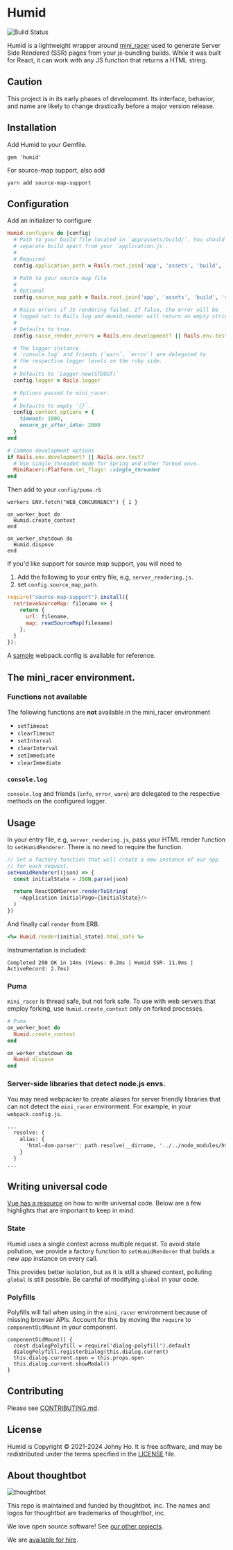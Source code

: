 # Humid

![Build Status](https://github.com/thoughtbot/humid/actions/workflows/build.yml/badge.svg?branch=main)

Humid is a lightweight wrapper around [mini_racer] used to generate Server
Side Rendered (SSR) pages from your js-bundling builds. While it was built
for React, it can work with any JS function that returns a HTML string.

## Caution

This project is in its early phases of development. Its interface,
behavior, and name are likely to change drastically before a major version
release.

## Installation

Add Humid to your Gemfile.

```
gem 'humid'
```

For source-map support, also add

```
yarn add source-map-support
```


## Configuration

Add an initializer to configure

```ruby
Humid.configure do |config|
  # Path to your build file located in `app/assets/build/`. You should use a
  # separate build apart from your `application.js`.
  #
  # Required
  config.application_path = Rails.root.join('app', 'assets', 'build', 'server_rendering.js')

  # Path to your source map file
  #
  # Optional
  config.source_map_path = Rails.root.join('app', 'assets', 'build', 'server_rendering.js.map')

  # Raise errors if JS rendering failed. If false, the error will be
  # logged out to Rails log and Humid.render will return an empty string
  #
  # Defaults to true.
  config.raise_render_errors = Rails.env.development? || Rails.env.test?

  # The logger instance.
  # `console.log` and friends (`warn`, `error`) are delegated to
  # the respective logger levels on the ruby side.
  #
  # Defaults to `Logger.new(STDOUT)`
  config.logger = Rails.logger

  # Options passed to mini_racer.
  #
  # Defaults to empty `{}`.
  config.context_options = {
    timeout: 1000,
    ensure_gc_after_idle: 2000
  }
end

# Common development options
if Rails.env.development? || Rails.env.test?
  # Use single_threaded mode for Spring and other forked envs.
  MiniRacer::Platform.set_flags! :single_threaded
end
```

Then add to your `config/puma.rb`

```
workers ENV.fetch("WEB_CONCURRENCY") { 1 }

on_worker_boot do
  Humid.create_context
end

on_worker_shutdown do
  Humid.dispose
end
```

If you'd like support for source map support, you will need to
1. Add the following to your entry file, e.g, `server_rendering.js`.
2. set `config.source_map_path`.

```javascript
require("source-map-support").install({
  retrieveSourceMap: filename => {
    return {
      url: filename,
      map: readSourceMap(filename)
    };
  }
});
```
A [sample] webpack.config is available for reference.

## The mini_racer environment.

### Functions not available

The following functions are **not** available in the mini_racer environment

- `setTimeout`
- `clearTimeout`
- `setInterval`
- `clearInterval`
- `setImmediate`
- `clearImmediate`

### `console.log`

`console.log` and friends (`info`, `error`, `warn`) are delegated to the
respective methods on the configured logger.

## Usage

In your entry file, e.g, `server_rendering.js`, pass your HTML render function
to `setHumidRenderer`. There is no need to require the function.

```javascript
// Set a factory function that will create a new instance of our app
// for each request.
setHumidRenderer((json) => {
  const initialState = JSON.parse(json)

  return ReactDOMServer.renderToString(
    <Application initialPage={initialState}/>
  )
})
```

And finally call `render` from ERB.

```ruby
<%= Humid.render(initial_state).html_safe %>
```

Instrumentation is included:

```
Completed 200 OK in 14ms (Views: 0.2ms | Humid SSR: 11.0ms | ActiveRecord: 2.7ms)
```

### Puma

`mini_racer` is thread safe, but not fork safe. To use with web servers that
employ forking, use `Humid.create_context` only on forked processes.

```ruby
# Puma
on_worker_boot do
  Humid.create_context
end

on_worker_shutdown do
  Humid.dispose
end
```

### Server-side libraries that detect node.js envs.
You may need webpacker to create aliases for server friendly libraries that can
not detect the `mini_racer` environment. For example, in your `webpack.config.js`.

```diff
...
  resolve: {
    alias: {
      'html-dom-parser': path.resolve(__dirname, '../../node_modules/html-dom-parser/lib/html-to-dom-server')
    }
  }
...
```

## Writing universal code
[Vue has a resource][vue_ssr] on how to write universal code. Below
are a few highlights that are important to keep in mind.

### State

Humid uses a single context across multiple request. To avoid state pollution, we
provide a factory function to `setHumidRenderer` that builds a new app instance on
every call.

This provides better isolation, but as it is still a shared context, polluting
`global` is still possible. Be careful of modifying `global` in your code.

### Polyfills

Polyfills will fail when using in the `mini_racer` environment because of missing
browser APIs. Account for this by moving the `require` to `componentDidMount`
in your component.

```
componentDidMount() {
  const dialogPolyfill = require('dialog-polyfill').default
  dialogPolyfill.registerDialog(this.dialog.current)
  this.dialog.current.open = this.props.open
  this.dialog.current.showModal()
}
```

## Contributing

Please see [CONTRIBUTING.md](/CONTRIBUTING.md).

## License

Humid is Copyright © 2021-2024 Johny Ho.
It is free software, and may be redistributed under the terms specified in the
[LICENSE](/LICENSE.md) file.

<!-- START /templates/footer.md -->
## About thoughtbot

![thoughtbot](https://thoughtbot.com/thoughtbot-logo-for-readmes.svg)

This repo is maintained and funded by thoughtbot, inc.
The names and logos for thoughtbot are trademarks of thoughtbot, inc.

We love open source software!
See [our other projects][community].

We are [available for hire][hire].

[community]: https://thoughtbot.com/community?utm_source=github
[hire]: https://thoughtbot.com/hire-us?utm_source=github


<!-- END /templates/footer.md -->

[mini_racer]: https://github.com/rubyjs/mini_racer
[vue_ssr]: https://ssr.vuejs.org/
[sample]: ./webpack.config.js
